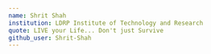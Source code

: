 ```yaml
---
name: Shrit Shah
institution: LDRP Institute of Technology and Research
quote: LIVE your Life... Don't just Survive
github_user: Shrit-Shah
---
```

